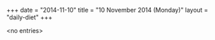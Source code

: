 +++
date = "2014-11-10"
title = "10 November 2014 (Monday)"
layout = "daily-diet"
+++


\<no entries\>

